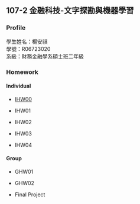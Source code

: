 ## 107-2 金融科技-文字探勘與機器學習

### Profile

學生姓名：楊安祺  
學號：R06723020  
系級：財務金融學系碩士班二年級  

### Homework

#### Individual
* [IHW00](https://github.com/yac7447/107-2-Fintech-Course/tree/master/Individual%20Homework/IHW00)
- IHW01  
* IHW02  
- IHW03
* IHW04  

#### Group  
* GHW01  
- GHW02  
* Final Project  
